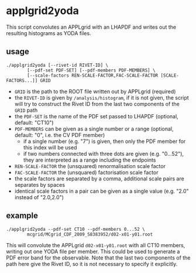 # applgrid2yoda
This script convolutes an APPLgrid with an LHAPDF and writes out the resulting histograms as YODA files.

## usage

```
./applgrid2yoda [--rivet-id RIVET-ID] \
        [--pdf-set PDF-SET] [--pdf-members PDF-MEMBERS] \
        [--scale-factors REN-SCALE-FACTOR,FAC-SCALE-FACTOR [SCALE-FACTORS...]] GRID
```

- `GRID` is the path to the ROOT file written out by APPLgrid (required)
- the `RIVET-ID` is given by `/analysis/histogram`, if it is not given, the script will try to construct the Rivet ID from the last two components of the `GRID` path
- the `PDF-SET` is the name of the PDF set passed to LHAPDF (optional, default: "CT10")
- `PDF-MEMBERS` can be given as a single number or a range (optional, default: "0", i.e. the CV PDF member)
    - if a single number (e.g. "7") is given, then only the PDF member for this index will be used
    - if two numbers connected with three dots are given (e.g. "0...52"), they are interpreted as a range including the endpoints
- `REN-SCALE-FACTOR` the (unsquared) renormalisation scale factor
- `FAC-SCALE-FACTOR` the (unsquared) factorisation scale factor
- the scale factors are separated by a comma, additional scale pairs are separates by spaces
- identical scale factors in a pair can be given as a single value (e.g. "2.0" instead of "2.0,2.0")
    
## example

```
./applgrid2yoda --pdf-set CT10 --pdf-members 0...52 \
        mcgrid/MCgrid_CDF_2009_S8383952/d02-x01-y01.root
```

This will convolute the APPLgrid `d02-x01-y01.root` with all CT10 members, writing out one YODA file per member.
This could be used to generate a PDF error band for the observable.
Note that the last two components of the path here give the Rivet ID, so it is not necessary to specify it explicitly.
